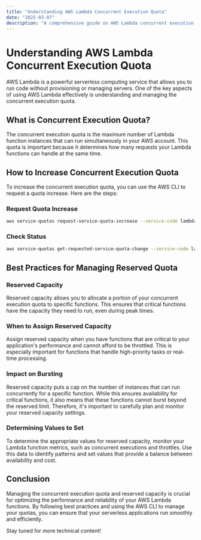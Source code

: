 ```yaml
---
title: "Understanding AWS Lambda Concurrent Execution Quota"
date: "2025-03-07"
description: "A comprehensive guide on AWS Lambda concurrent execution quota, how to increase it, and best practices for managing reserved capacity."
---
```


# Understanding AWS Lambda Concurrent Execution Quota

AWS Lambda is a powerful serverless computing service that allows you to run code without provisioning or managing servers. One of the key aspects of using AWS Lambda effectively is understanding and managing the concurrent execution quota.

## What is Concurrent Execution Quota?

The concurrent execution quota is the maximum number of Lambda function instances that can run simultaneously in your AWS account. This quota is important because it determines how many requests your Lambda functions can handle at the same time.

## How to Increase Concurrent Execution Quota

To increase the concurrent execution quota, you can use the AWS CLI to request a quota increase. Here are the steps:

### Request Quota Increase

```sh
aws service-quotas request-service-quota-increase --service-code lambda --quota-code L-B99A9384 --desired-value 10000 --region us-west-1
```

### Check Status

```sh
aws service-quotas get-requested-service-quota-change --service-code lambda --quota-code L-B99A9384 --region us-west-1
```

## Best Practices for Managing Reserved Quota

### Reserved Capacity

Reserved capacity allows you to allocate a portion of your concurrent execution quota to specific functions. This ensures that critical functions have the capacity they need to run, even during peak times.

### When to Assign Reserved Capacity

Assign reserved capacity when you have functions that are critical to your application's performance and cannot afford to be throttled. This is especially important for functions that handle high-priority tasks or real-time processing.

### Impact on Bursting

Reserved capacity puts a cap on the number of instances that can run concurrently for a specific function. While this ensures availability for critical functions, it also means that these functions cannot burst beyond the reserved limit. Therefore, it's important to carefully plan and monitor your reserved capacity settings.

### Determining Values to Set

To determine the appropriate values for reserved capacity, monitor your Lambda function metrics, such as concurrent executions and throttles. Use this data to identify patterns and set values that provide a balance between availability and cost.

## Conclusion

Managing the concurrent execution quota and reserved capacity is crucial for optimizing the performance and reliability of your AWS Lambda functions. By following best practices and using the AWS CLI to manage your quotas, you can ensure that your serverless applications run smoothly and efficiently.

Stay tuned for more technical content!
